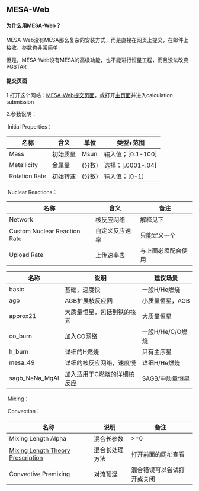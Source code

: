 ## MESA-Web
#### 为什么用MESA-Web？
MESA-Web没有MESA那么复杂的安装方式，而是直接在网页上提交，在邮件上接收，参数也非常简单

但是，MESA-Web没有MESA的高级功能，也不能进行恒星工程，而且没法改变PGSTAR


#### 提交页面
1.打开这个网站：[MESA-Web提交页面](http://user.astro.wisc.edu/~townsend/static.php?ref=mesa-web-submit)，或打开[主页面](http://user.astro.wisc.edu/~townsend/static.php?ref=mesa-web)并进入calculation submission

2.参数说明：

​	Initial Properties：

| 名称          | 含义     | 单位   | 类型+范围         |
| ------------- | -------- | ------ | ----------------- |
| Mass          | 初始质量 | Msun   | 输入值；[0.1-100] |
| Metallicity   | 金属量   | (分数) | 选择；[.0001-.04] |
| Rotation Rate | 初始转速 | (分数) | 输入值；[0-1]     |

​	Nuclear Reactions：

| 名称                         | 含义           | 备注               |
| ---------------------------- | -------------- | ------------------ |
| Network                      | 核反应网络     | 解释见下           |
| Custom Nuclear Reaction Rate | 自定义反应速率 | 只能定义一个       |
| Upload Rate                  | 上传速率表     | 与上面必须配合使用 |

| 名称           | 说明                        | 建议场景         |
| -------------- | --------------------------- | ---------------- |
| basic          | 基础，速度快                | 一般H/He燃烧     |
| agb            | AGB扩展核反应网             | 小质量恒星，AGB  |
| approx21       | 大质量恒星，包括到铁的核素  | 大质量恒星       |
| co_burn        | 加入CO网络                  | 一般H/He/C/O燃烧 |
| h_burn         | 详细的H燃烧                 | 只有主序星       |
| mesa_49        | 详细的核反应网络，速度慢    | 详细H/He燃烧     |
| sagb_NeNa_MgAl | 加入适用于C燃烧的详细核反应 | SAGB/中质量恒星  |

​	Mixing：

​	Convection：

| 名称                                                         | 说明           | 备注                       |
| ------------------------------------------------------------ | -------------- | -------------------------- |
| Mixing Length Alpha                                          | 混合长参数     | >=0                        |
| [Mixing Length Theory Prescription](http://user.astro.wisc.edu/~townsend/static.php?ref=mesa-web-input#mltpresc) | 混合长处理方法 | 打开前面的网址查看         |
| Convective Premixing                                         | 对流预混       | 混合错误可以尝试打开或关闭 |

